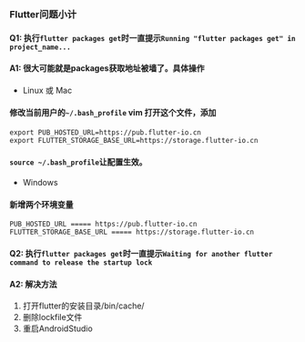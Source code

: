 ### Flutter问题小计

#### Q1: 执行`flutter packages get`时一直提示`Running "flutter packages get" in project_name...`
#### A1: 很大可能就是packages获取地址被墙了。具体操作
- Linux 或 Mac

#### 修改当前用户的`~/.bash_profile` vim 打开这个文件，添加

```
export PUB_HOSTED_URL=https://pub.flutter-io.cn
export FLUTTER_STORAGE_BASE_URL=https://storage.flutter-io.cn
```
#### `source ~/.bash_profile`让配置生效。
-  Windows

#### 新增两个环境变量

```
PUB_HOSTED_URL ===== https://pub.flutter-io.cn
FLUTTER_STORAGE_BASE_URL ===== https://storage.flutter-io.cn
```
#### Q2: 执行`flutter packages get`时一直提示`Waiting for another flutter command to release the startup lock`
#### A2: 解决方法
1. 打开flutter的安装目录/bin/cache/
2. 删除lockfile文件 
3. 重启AndroidStudio

